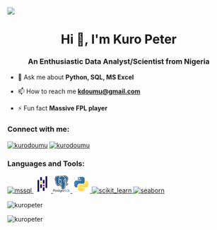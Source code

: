 <img align="center" src=https://img.freepik.com/premium-photo/business-data-financial-figures-visualiser-graphic_31965-22136.jpg/>
<h1 align="center">Hi 👋, I'm Kuro Peter</h1>
<h3 align="center">An Enthusiastic Data Analyst/Scientist from Nigeria</h3>

- 💬 Ask me about **Python, SQL, MS Excel**

- 📫 How to reach me **kdoumu@gmail.com**

- ⚡ Fun fact **Massive FPL player**

<h3 align="left">Connect with me:</h3>
<p align="left">
<a href="https://twitter.com/kurodoumu" target="blank"><img align="center" src="https://raw.githubusercontent.com/rahuldkjain/github-profile-readme-generator/master/src/images/icons/Social/twitter.svg" alt="kurodoumu" height="30" width="40" /></a>
<a href="https://linkedin.com/in/kurodoumu" target="blank"><img align="center" src="https://raw.githubusercontent.com/rahuldkjain/github-profile-readme-generator/master/src/images/icons/Social/linked-in-alt.svg" alt="kurodoumu" height="30" width="40" /></a>
</p>

<h3 align="left">Languages and Tools:</h3>
<p align="left"> <a href="https://www.microsoft.com/en-us/sql-server" target="_blank" rel="noreferrer"> <img src="https://www.svgrepo.com/show/303229/microsoft-sql-server-logo.svg" alt="mssql" width="40" height="40"/> </a> <a href="https://pandas.pydata.org/" target="_blank" rel="noreferrer"> <img src="https://raw.githubusercontent.com/devicons/devicon/2ae2a900d2f041da66e950e4d48052658d850630/icons/pandas/pandas-original.svg" alt="pandas" width="40" height="40"/> </a> <a href="https://www.postgresql.org" target="_blank" rel="noreferrer"> <img src="https://raw.githubusercontent.com/devicons/devicon/master/icons/postgresql/postgresql-original-wordmark.svg" alt="postgresql" width="40" height="40"/> </a> <a href="https://www.python.org" target="_blank" rel="noreferrer"> <img src="https://raw.githubusercontent.com/devicons/devicon/master/icons/python/python-original.svg" alt="python" width="40" height="40"/> </a> <a href="https://scikit-learn.org/" target="_blank" rel="noreferrer"> <img src="https://upload.wikimedia.org/wikipedia/commons/0/05/Scikit_learn_logo_small.svg" alt="scikit_learn" width="40" height="40"/> </a> <a href="https://seaborn.pydata.org/" target="_blank" rel="noreferrer"> <img src="https://seaborn.pydata.org/_images/logo-mark-lightbg.svg" alt="seaborn" width="40" height="40"/> </a> </p>

<p><img align="center" src="https://github-readme-stats.vercel.app/api/top-langs?username=kuropeter&show_icons=true&locale=en&layout=compact" alt="kuropeter" /></p>

<p><img align="center" src="https://github-readme-streak-stats.herokuapp.com/?user=kuropeter&" alt="kuropeter" /></p>
